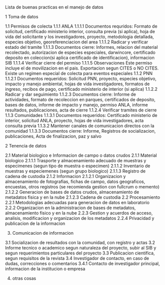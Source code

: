 Lista de buenas practicas en el manejo de datos

1 Toma de datos

1.1 Permisos de colecta
1.1.1 ANLA
1.1.1.1 Documentos requridos:
Formato de solicitud, certificado ministerio interior, consulta previa (si aplica), hoja de vida del solicitante y los investigadores, proyecto, metodologia detallada, especies objetivo, georeferenciacion del area
1.1.1.2 Radicar y verificar estado del tramite
1.1.1.3 Documentos cierre:
Informes, relacion del material recolectado, autorizacion de especies especiales, darwincore, certificado deposito en coleccion(si aplica certificado de identificacion), informacion SIB
1.1.1.4 Verificar cierre del permiso
1.1.1.5 Observaciones
Este permiso incluye el de movilizacion en el pais. Exportacion segun CITES o NO CITES. Existe un regimen especial de colecta para eventos especiales
1.1.2 PNN
1.1.2.1 Documentos requeridos: 
Solicitud PNN, proyecto, especies objetivo, impacto y manejo ambiental, hojas de vida investigadores, formatos de ingreso, recibos de pago, certificado ministerio de interior (si aplica)
1.1.2.2 Radicar y dar seguimiento
1.1.2.3 Documentos cierre:
Informe de actividades, formato de recoleccion en parques, certificados de deposito, bases de datos, informe de impacto y manejo, permiso ANLA, informe resultados, publicaciones, acta de cierre
1.1.2.4 Verificar tramites de cierre
1.1.3 Comunidades
1.1.3.1 Documentos requeridos:
Certificado ministerio de interior, solicitud ANLA, proyecto, hojas de vida investigadores, acta consulta previa
1.1.3.2 Mantener canales de comunicacion directos con la comunidad
1.1.3.3 Documentos cierre:
Informe, Registros de socializacion, publicaciones, Acta de finalizacion, paz y salvo 


2 Tenencia de datos

2.1 Material biologico e Informacion de campo o datos crudos
2.1.1 Material biologico
2.1.1.1 Trasporte y almacenamiento adecuado de muestras y especimenes (segun tipo de muestra o especimen)
2.1.1.2 Inventario de muestras y especiemenes (segun grupo biologico)
2.1.1.3 Registro de cadena de custodia 
2.1.2 Informacion
2.1.2.1 Organizacion y almacenamiento de fotografias, fichas de campo, datos geograficos, encuestas, otros registros (se recomienda gestion con fullcrum o memento)
2.1.2.2 Generacion de bases de datos crudos, almacenamiento de metadatos fisica y en la nube
2.1.2.3 Cadena de custodia
2.2 Procesamiento
2.2.1 Metodologias adecuadas para generacion de datos en laboratorio
2.2.2 Organizacion en la administracion de bases de metadatos, almacenamiento fisico y en la nube
2.2.3 Gestion y acuerdos de acceso, analisis, modificacion y organizacion de los metadatos
2.2.4 Privacidad y publicacion de la informacion

3. Comunicacion de informacion

3.1 Socializacion de resultados con la comunidad, con registro y actas
3.2 Informe tecnico o academico segun naturaleza del proyecto, subir al SIB y segun requerimientos particulares del proyecto
3.3 Publicacion cientifica, segun requisitos de la revista
3.4 Investigador de contacto, en caso de dudas, correcciones o comentarios
3.4.1 Contacto de investigador principal, informacion de la institucion o empresa 

4. otras cosas
